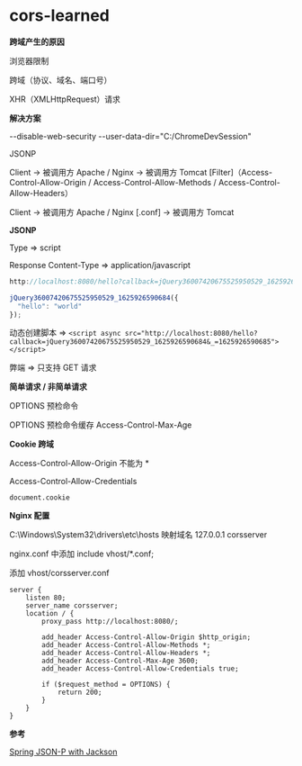 # cors-learned

**跨域产生的原因**

浏览器限制

跨域（协议、域名、端口号）

XHR（XMLHttpRequest）请求

**解决方案**

--disable-web-security --user-data-dir="C:/ChromeDevSession"

JSONP

Client -> 被调用方 Apache / Nginx -> 被调用方 Tomcat [Filter]（Access-Control-Allow-Origin / Access-Control-Allow-Methods / Access-Control-Allow-Headers）

Client -> 被调用方 Apache / Nginx [.conf] -> 被调用方 Tomcat

**JSONP**

Type => script

Response Content-Type => application/javascript

```javascript
http://localhost:8080/hello?callback=jQuery36007420675525950529_1625926590684&_=1625926590685

jQuery36007420675525950529_1625926590684({
  "hello": "world"
});
```

动态创建脚本 => `<script async src="http://localhost:8080/hello?callback=jQuery36007420675525950529_1625926590684&_=1625926590685"></script>`

弊端 => 只支持 GET 请求

**简单请求 / 非简单请求**

OPTIONS 预检命令

OPTIONS 预检命令缓存 Access-Control-Max-Age

**Cookie 跨域**

Access-Control-Allow-Origin 不能为 *

Access-Control-Allow-Credentials

`document.cookie`

**Nginx 配置**

C:\Windows\System32\drivers\etc\hosts 映射域名 127.0.0.1 corsserver

nginx.conf 中添加 include vhost/*.conf;

添加 vhost/corsserver.conf

```nginx
server {
    listen 80;
    server_name corsserver;
    location / {
        proxy_pass http://localhost:8080/;

		add_header Access-Control-Allow-Origin $http_origin;
		add_header Access-Control-Allow-Methods *;
		add_header Access-Control-Allow-Headers *;
		add_header Access-Control-Max-Age 3600;
		add_header Access-Control-Allow-Credentials true;

		if ($request_method = OPTIONS) {
		    return 200;
		}
    }
}
```

**参考**

[Spring JSON-P with Jackson](https://www.baeldung.com/spring-jackson-jsonp)


